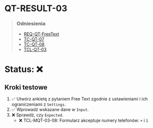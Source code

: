 # QT-RESULT-03
> ### Odniesienia
> - [REQ-QT-FreeText](../../../requirements.md#req-qt-freetext)
> - [TC-QT-07](../../high-level/question-types.md#tc-qt-07)
> - [TC-QT-08](../../high-level/question-types.md#tc-qt-08)
> - [TCL-QT-03](../../test-cases/low-level/question-types/tcl-qt-03.md)

# Status: ❌

## Kroki testowe

1. ✅ Utwórz ankietę z pytaniem Free Text zgodnie z ustawieniami i ich ograniczeniami z `Settings`.
2. ✅ Wprowadź wskazane dane w `Input`.
3. ❌ Sprawdź, czy `Expected`.
    - ❌ TCL-MQT-03-08: Formularz akceptuje numery telefonów: `+` i `1`
